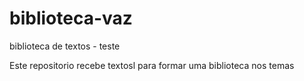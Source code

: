 # biblioteca-vaz
biblioteca de textos - teste

Este repositorio recebe textosl para formar uma biblioteca nos temas
